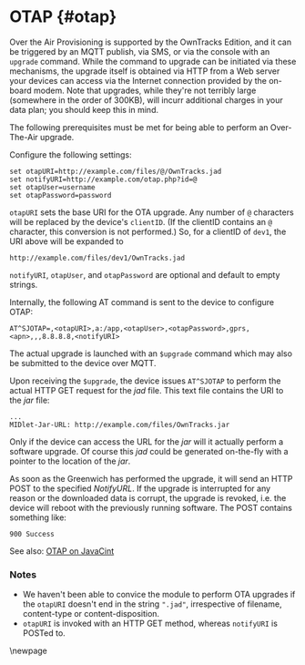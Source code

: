 # OTAP {#otap}

Over the Air Provisioning is supported by the OwnTracks Edition, and it can be
triggered by an MQTT publish, via SMS, or via the console with an `upgrade`
command. While the command to upgrade can be initiated via these mechanisms, the
upgrade itself is obtained via HTTP from a Web server your devices can access via
the Internet connection provided by the on-board modem. Note that upgrades, while
they're not terribly large (somewhere in the order of 300KB), will incurr additional
charges in your data plan; you should keep this in mind.

The following prerequisites must be met for being able to perform an Over-The-Air upgrade.

Configure the following settings:

```
set otapURI=http://example.com/files/@/OwnTracks.jad
set notifyURI=http://example.com/otap.php?id=@
set otapUser=username
set otapPassword=password
```

`otapURI` sets the base URI for the OTA upgrade. Any number of `@` characters
will be replaced by the device's `clientID`. (If the clientID contains an `@` character,
this conversion is not performed.) So, for a clientID of `dev1`, the
URI above will be expanded to

```
http://example.com/files/dev1/OwnTracks.jad
```

`notifyURI`, `otapUser`, and `otapPassword` are optional and default to empty strings.

Internally, the following AT command is sent to the device to configure OTAP:

```
AT^SJOTAP=,<otapURI>,a:/app,<otapUser>,<otapPassword>,gprs,<apn>,,,8.8.8.8,<notifyURI>
```

The actual upgrade is launched with an `$upgrade` command which may also be submitted to the device over MQTT.

Upon receiving the `$upgrade`, the device issues `AT^SJOTAP` to perform the actual HTTP GET request for the _jad_ file. This text file contains the URI to the _jar_ file:

```
...
MIDlet-Jar-URL: http://example.com/files/OwnTracks.jar
```

Only if the device can access the URL for the _jar_ will it actually perform a software upgrade. Of course this _jad_ could be generated on-the-fly with a pointer to the location of the _jar_.

As soon as the Greenwich has performed the upgrade, it will send an HTTP POST
to the specified _NotifyURL_. If the upgrade is interrupted for any reason or
the downloaded data is corrupt, the upgrade is revoked, i.e. the device will
reboot with the previously running software. The POST contains something like:

```
900 Success
```

See also: [OTAP on JavaCint](http://www.javacint.com/OTAP)

### Notes

* We haven't been able to convice the module to perform OTA upgrades if the `otapURI` doesn't end in the string `".jad"`, irrespective of filename, content-type or content-disposition.
* `otapURI` is invoked with an HTTP GET method, whereas `notifyURI` is POSTed to.

\newpage
